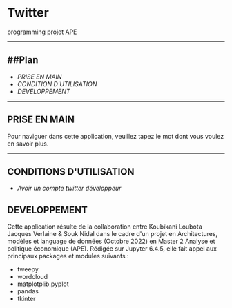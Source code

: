 # Twitter

programming projet APE

-------------------------------
##Plan
---
 -  *PRISE EN MAIN*
 -  *CONDITION D'UTILISATION*
 -  *DEVELOPPEMENT*

-------------------------------
## PRISE EN MAIN
Pour naviguer dans cette application, veuillez tapez le mot dont vous voulez en savoir plus.

-------------------------------

## CONDITIONS D'UTILISATION
- *Avoir un compte twitter développeur*

## DEVELOPPEMENT
Cette application résulte de la collaboration entre Koubikani Loubota Jacques Verlaine & Souk Nidal dans le cadre d'un projet en Architectures, modèles et language de données (Octobre 2022) en Master 2 Analyse et politique économique (APE). Rédigée sur Jupyter 6.4.5, elle fait appel aux principaux packages et modules suivants :
 - tweepy
 - wordcloud
 - matplotplib.pyplot
 - pandas 
 - tkinter 
